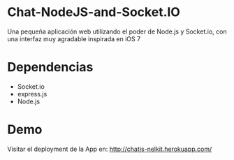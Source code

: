 Chat-NodeJS-and-Socket.IO
=========================

Una pequeña aplicación web utilizando el poder de Node.js y Socket.io, con una interfaz muy agradable inspirada en iOS 7

Dependencias
=========================

- Socket.io
- express.js
- Node.js

Demo
=========================
Visitar el deployment de la App en:
http://chatjs-nelkit.herokuapp.com/
